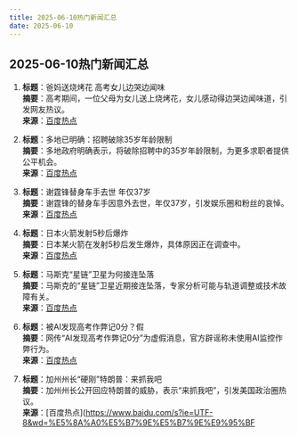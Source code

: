 ```yaml
---
title: 2025-06-10热门新闻汇总
date: 2025-06-10
---
```

## 2025-06-10热门新闻汇总

1. **标题**：爸妈送烧烤花 高考女儿边哭边闻味  
   **摘要**：高考期间，一位父母为女儿送上烧烤花，女儿感动得边哭边闻味道，引发网友热议。  
   **来源**：[百度热点](https://www.baidu.com/s?ie=UTF-8&wd=%E7%88%B8%E5%A6%88%E9%80%81%E7%83%A7%E7%83%A4%E8%8A%B1+%E9%AB%98%E8%80%83%E5%A5%B3%E5%84%BF%E8%BE%B9%E5%93%AD%E8%BE%B9%E9%97%BB%E5%91%B3)

2. **标题**：多地已明确：招聘破除35岁年龄限制  
   **摘要**：多地政府明确表示，将破除招聘中的35岁年龄限制，为更多求职者提供公平机会。  
   **来源**：[百度热点](https://www.baidu.com/s?ie=UTF-8&wd=%E5%A4%9A%E5%9C%B0%E5%B7%B2%E6%98%8E%E7%A1%AE%EF%BC%9A%E6%8B%9B%E8%81%98%E7%A0%B4%E9%99%A435%E5%B2%81%E5%B9%B4%E9%BE%84%E9%99%90%E5%88%B6)

3. **标题**：谢霆锋替身车手去世 年仅37岁  
   **摘要**：谢霆锋的替身车手因意外去世，年仅37岁，引发娱乐圈和粉丝的哀悼。  
   **来源**：[百度热点](https://www.baidu.com/s?ie=UTF-8&wd=%E8%B0%A2%E9%9C%86%E9%94%8B%E6%9B%BF%E8%BA%AB%E8%BD%A6%E6%89%8B%E5%8E%BB%E4%B8%96+%E5%B9%B4%E4%BB%8537%E5%B2%81)

4. **标题**：日本火箭发射5秒后爆炸  
   **摘要**：日本某火箭在发射5秒后发生爆炸，具体原因正在调查中。  
   **来源**：[百度热点](https://www.baidu.com/s?ie=UTF-8&wd=%E6%97%A5%E6%9C%AC%E7%81%AB%E7%AE%AD%E5%8F%91%E5%B0%845%E7%A7%92%E5%90%8E%E7%88%86%E7%82%B8)

5. **标题**：马斯克“星链”卫星为何接连坠落  
   **摘要**：马斯克的“星链”卫星近期接连坠落，专家分析可能与轨道调整或技术故障有关。  
   **来源**：[百度热点](https://www.baidu.com/s?ie=UTF-8&wd=%E9%A9%AC%E6%96%AF%E5%85%8B%E2%80%9C%E6%98%9F%E9%93%BE%E2%80%9D%E5%8D%AB%E6%98%9F%E4%B8%BA%E4%BD%95%E6%8E%A5%E8%BF%9E%E5%9D%A0%E8%90%BD)

6. **标题**：被AI发现高考作弊记0分？假  
   **摘要**：网传“AI发现高考作弊记0分”为虚假消息，官方辟谣称未使用AI监控作弊行为。  
   **来源**：[百度热点](https://www.baidu.com/s?ie=UTF-8&wd=%E8%A2%ABAI%E5%8F%91%E7%8E%B0%E9%AB%98%E8%80%83%E4%BD%9C%E5%BC%8A%E8%AE%B00%E5%88%86%EF%BC%9F%E5%81%87)

7. **标题**：加州州长“硬刚”特朗普：来抓我吧  
   **摘要**：加州州长公开回应特朗普的威胁，表示“来抓我吧”，引发美国政治圈热议。  
   **来源**：[百度热点](https://www.baidu.com/s?ie=UTF-8&wd=%E5%8A%A0%E5%B7%9E%E5%B7%9E%E9%95%BF
